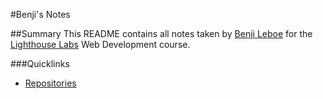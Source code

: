#Benji's Notes

##Summary
This README contains all notes taken by [Benji Leboe](https://github.com/Benji-Leboe) for the [Lighthouse Labs](https://lighthouselabs.ca/) Web Development course.

###Quicklinks

- [Repositories](https://github.com/Benji-Leboe?tab=repositories)

